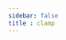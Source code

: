 ```yaml
---
sidebar: false
title : clamp
---
```


<ClientOnly>
<practice.clamp></practice.clamp>
</ClientOnly>

